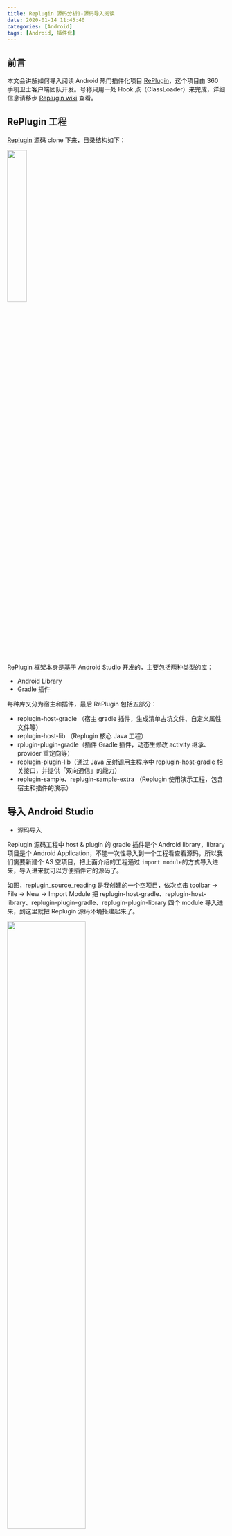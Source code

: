 ```yaml
---
title: Replugin 源码分析1-源码导入阅读
date: 2020-01-14 11:45:40
categories: [Android]
tags: [Android, 插件化]
---
```


## 前言

本文会讲解如何导入阅读 Android 热门插件化项目 [RePlugin](https://github.com/Qihoo360/RePlugin)，这个项目由 360 手机卫士客户端团队开发。号称只用一处 Hook 点（ClassLoader）来完成，详细信息请移步 [Replugin wiki](https://github.com/Qihoo360/RePlugin/wiki) 查看。

<!-- more -->

## RePlugin 工程

[Replugin](https://github.com/Qihoo360/RePlugin) 源码 clone 下来，目录结构如下：

<img desc="Replugin 源码目录结构" src="replugin_source_dir.jpg" width="30%"/>

RePlugin 框架本身是基于 Android Studio 开发的，主要包括两种类型的库：

* Android Library
* Gradle 插件

每种库又分为宿主和插件，最后 RePlugin 包括五部分：

* replugin-host-gradle （宿主 gradle 插件，生成清单占坑文件、自定义属性文件等）
* replugin-host-lib （Replugin 核心 Java 工程）
* rplugin-plugin-gradle（插件 Gradle 插件，动态生修改 activity 继承、provider 重定向等）
* replugin-plugin-lib（通过 Java 反射调用主程序中 replugin-host-gradle 相关接口，并提供「双向通信」的能力）
* replugin-sample、replugin-sample-extra （Replugin 使用演示工程，包含宿主和插件的演示）

## 导入 Android Studio

* 源码导入

Replugin 源码工程中 host & plugin 的 gradle 插件是个 Android library，library 项目是个 Android Application，不能一次性导入到一个工程看查看源码，所以我们需要新建个 AS 空项目，把上面介绍的工程通过 `import module`的方式导入进来，导入进来就可以方便插件它的源码了。

如图，replugin_source_reading 是我创建的一个空项目，依次点击 toolbar  -> File -> New -> Import Module 把 replugin-host-gradle、replugin-host-library、replugin-plugin-gradle、replugin-plugin-library 四个 module 导入进来，到这里就把 Replugin 源码环境搭建起来了。

<img desc="源码库导入 AS" src="replugin_source_reading.jpg" width="60%"/>

* sample demo 导入

    1. replugin-sample：包括 host、plugin 演示工程，都是 Android Application 的，所以只能分别导入成一个个 Android 工程来运行
    2. replugin-sample-extra：包括 fresco host & plugin 演示工程，展示宿主和插件公共一份代码的能力，和 replugin-sample 一样导入就行
    
如图，导入实例工程和其它 Android App 一样，选择你要导入的 demo 工程导入即可。

<img desc="Replugin host demo" src="replugin_host_demo.jpg" width="50%" height="50%"/>
<img desc="Replugin plugin demo" src="replugin_plugin_demo.jpg" width="50%" height="50%" />


## 参考

* [Github/Replugin](https://github.com/Qihoo360/RePlugin)
* [RePlugin阅读源码环境搭建](https://www.jianshu.com/p/2244bab4b2d5)


